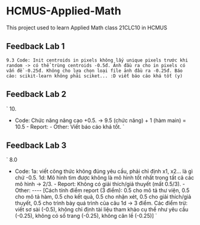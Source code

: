 # HCMUS-Applied-Math
This project used to learn Applied Math class 21CLC10 in HCMUS

## Feedback Lab 1
`
9.3
Code: Init centroids in pixels không lấy unique pixels trước khi random -> có thể trùng centroids -0.5đ. Ảnh đầu ra cho in pixels có vấn đề -0.25đ. Không cho lựa chọn loại file ảnh đầu ra -0.25đ. Báo cáo: scikit-learn không phải sciket... :D viết báo cáo khá tốt (y)
`

## Feedback Lab 2
`
10.
- Code: Chức năng nâng cao +0.5. -> 9.5 (chức năng) + 1 (hàm main) = 10.5 - Report: - Other: Viết báo cáo khá tốt.
`

## Feedback Lab 3
`
8.0
- Code: 1a: viết công thức không đúng yêu cầu, phải chỉ định x1, x2... là gì chứ -0.5. 1d: Mô hình tìm được không là mô hình tốt nhất trong tất cả các mô hình -> 2/3. - Report: Không có giải thích/giả thuyết (mất 0.5/3). - Other: ---- [Cách tính điểm report (3 điểm): 0.5 cho mô tả thư viện, 0.5 cho mô tả hàm, 0.5 cho kết quả, 0.5 cho nhận xét, 0.5 cho giải thích/giả thuyết, 0.5 cho trình bày quá trình của câu 1d -> 3 điểm. Các điểm trừ: viết sơ sài (-0.5), không chỉ định tài liệu tham khảo cụ thể như yêu cầu (-0.25), không có số trang (-0.25), không căn lề (-0.25)]
`
